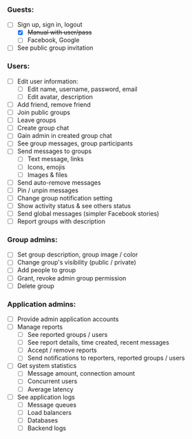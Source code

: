 ### Guests:
- [ ] Sign up, sign in, logout
	- [x] ~~Manual with user/pass~~
	- [ ] Facebook, Google
- [ ] See public group invitation

### Users:
- [ ] Edit user information:
	- [ ] Edit name, username, password, email
	- [ ] Edit avatar, description
- [ ] Add friend, remove friend
- [ ] Join public groups
- [ ] Leave groups
- [ ] Create group chat
- [ ] Gain admin in created group chat
- [ ] See group messages, group participants
- [ ] Send messages to groups
	- [ ] Text message, links
	- [ ] Icons, emojis
	- [ ] Images & files
- [ ] Send auto-remove messages
- [ ] Pin / unpin messages
- [ ] Change group notification setting
- [ ] Show activity status & see others status
- [ ] Send global messages (simpler Facebook stories)
- [ ] Report groups with description

### Group admins:
- [ ] Set group description, group image / color
- [ ] Change group's visibility (public / private)
- [ ] Add people to group
- [ ] Grant, revoke admin group permission
- [ ] Delete group

### Application admins:
- [ ] Provide admin application accounts
- [ ] Manage reports
	- [ ] See reported groups / users
	- [ ] See report details, time created, recent messages
	- [ ] Accept / remove reports
	- [ ] Send notifications to reporters, reported groups / users
- [ ] Get system statistics
	- [ ] Message amount, connection amount
	- [ ] Concurrent users
	- [ ] Average latency
- [ ] See application logs
	- [ ] Message queues
	- [ ] Load balancers
	- [ ] Databases
	- [ ] Backend logs
